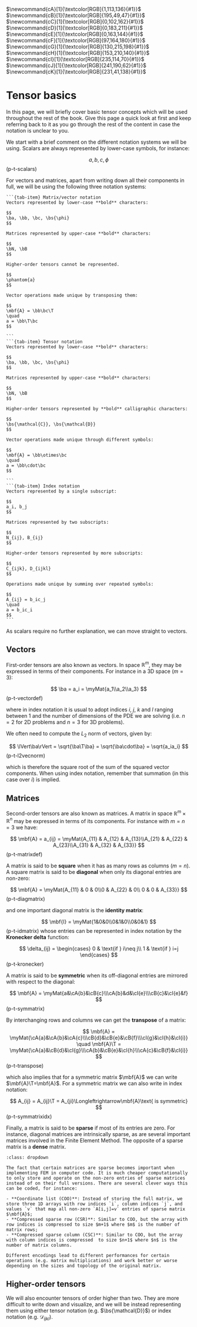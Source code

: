 $\newcommand{\beps}{\boldsymbol\varepsilon}$
$\newcommand{\bsig}{\boldsymbol\sigma}$
$\newcommand{\ud}{d}$
$\newcommand{\us}{\mathrm{s}}$
$\newcommand{\ba}{\mathbf{a}}$
$\newcommand{\bb}{\mathbf{b}}$
$\newcommand{\bc}{\mathbf{c}}$
$\newcommand{\bt}{\mathbf{t}}$
$\newcommand{\bu}{\mathbf{u}}$
$\newcommand{\bw}{\mathbf{w}}$
$\newcommand{\bN}{\mathbf{N}}$
$\newcommand{\bB}{\mathbf{B}}$
$\newcommand{\bD}{\mathbf{D}}$
$\newcommand{\bK}{\mathbf{K}}$
$\newcommand{\pder}[2]{\frac{\partial #1}{\partial #2}}$
$\newcommand{\iD}{\boldsymbol{\mathcal{D}}}$
$\newcommand{\mbf}[1]{\mathbf{#1}}$
$\newcommand{\mrm}[1]{\mathrm{#1}}$
$\newcommand{\bs}[1]{\boldsymbol{#1}}$
$\newcommand{\T}{^\mathrm{T}}$
$\newcommand{\myVec}[1]{\left\{ \begin{matrix} #1 \end{matrix} \right\}}$
$\newcommand{\myMat}[1]{\left[ \begin{matrix} #1 \end{matrix} \right]}$
$\newcommand{cA}[1]{\textcolor[RGB]{1,113,136}{#1}}$
$\newcommand{cB}[1]{\textcolor[RGB]{195,49,47}{#1}}$
$\newcommand{cC}[1]{\textcolor[RGB]{0,102,162}{#1}}$
$\newcommand{cD}[1]{\textcolor[RGB]{0,183,211}{#1}}$
$\newcommand{cE}[1]{\textcolor[RGB]{0,163,144}{#1}}$
$\newcommand{cF}[1]{\textcolor[RGB]{97,164,180}{#1}}$
$\newcommand{cG}[1]{\textcolor[RGB]{130,215,198}{#1}}$
$\newcommand{cH}[1]{\textcolor[RGB]{153,210,140}{#1}}$
$\newcommand{cI}[1]{\textcolor[RGB]{235,114,70}{#1}}$
$\newcommand{cJ}[1]{\textcolor[RGB]{241,190,62}{#1}}$
$\newcommand{cK}[1]{\textcolor[RGB]{231,41,138}{#1}}$

# Tensor basics

In this page, we will briefly cover basic tensor concepts which will be used throughout the rest of the book. Give this page a quick look at first and keep referring back to it as you go through the rest of the content in case the notation is unclear to you.

We start with a brief comment on the different notation systems we will be using. Scalars are always represented by lower-case symbols, for instance:

$$
a, b, c, \phi
$$(p-t-scalars)

For vectors and matrices, apart from writing down all their components in full, we will be using the following three notation systems:

````{tab-set}
```{tab-item} Matrix/vector notation
Vectors represented by lower-case **bold** characters:

$$
\ba, \bb, \bc, \bs{\phi}
$$

Matrices represented by upper-case **bold** characters:

$$
\bN, \bB
$$

Higher-order tensors cannot be represented.

$$
\phantom{a}
$$

Vector operations made unique by transposing them:

$$
\mbf{A} = \bb\bc\T
\quad
a = \bb\T\bc
$$

```
```{tab-item} Tensor notation
Vectors represented by lower-case **bold** characters:

$$
\ba, \bb, \bc, \bs{\phi}
$$

Matrices represented by upper-case **bold** characters:

$$
\bN, \bB
$$

Higher-order tensors represented by **bold** calligraphic characters:

$$
\bs{\mathcal{C}}, \bs{\mathcal{D}}
$$

Vector operations made unique through different symbols:

$$
\mbf{A} = \bb\otimes\bc
\quad
a = \bb\cdot\bc
$$

```
```{tab-item} Index notation
Vectors represented by a single subscript:

$$
a_i, b_j
$$

Matrices represented by two subscripts:

$$
N_{ij}, B_{ij}
$$

Higher-order tensors represented by more subscripts:

$$
C_{ijk}, D_{ijkl}
$$

Operations made unique by summing over repeated symbols:

$$
A_{ij} = b_ic_j
\quad
a = b_ic_i
$$
```
````

As scalars require no further explanation, we can move straight to vectors.

## Vectors 

First-order tensors are also known as vectors. In space $\mathbb{R}^m$, they may be expressed in terms of their components. For instance in a 3D space ($m=3$):

$$
\ba = a_i = \myMat{a_1\\a_2\\a_3}
$$(p-t-vectordef)

where in index notation it is usual to adopt indices $i$, $j$, $k$ and $l$ ranging between $1$ and the number of dimensions of the PDE we are solving (i.e. $n=2$ for 2D problems and $n=3$ for 3D problems).

We often need to compute the $L_2$ norm of vectors, given by:

$$
\lVert\ba\rVert = \sqrt{\ba\T\ba} = \sqrt{\ba\cdot\ba} = \sqrt{a_ia_i}
$$(p-t-l2vecnorm)

which is therefore the square root of the sum of the squared vector components. When using index notation, remember that summation (in this case over $i$) is implied.

## Matrices

Second-order tensors are also known as matrices. A matrix in space $\mathbb{R}^m\times\mathbb{R}^n$ may be expressed in terms of its components. For instance with $m=n=3$ we have:

$$
\mbf{A} = a_{ij} = \myMat{A_{11} & A_{12} & A_{13}\\A_{21} & A_{22} & A_{23}\\A_{31} & A_{32} & A_{33}}
$$(p-t-matrixdef)

A matrix is said to be **square** when it has as many rows as columns ($m=n$). A square matrix is said to be **diagonal** when only its diagonal entries are non-zero:

$$
\mbf{A} = \myMat{A_{11} & 0 & 0\\0 & A_{22} & 0\\ 0 & 0 & A_{33}}
$$(p-t-diagmatrix)

and one important diagonal matrix is the **identity matrix**:

$$
\mbf{I} = \myMat{1&0&0\\0&1&0\\0&0&1}
$$(p-t-idmatrix)
whose entries can be represented in index notation by the **Kronecker delta** function:

$$
\delta_{ij} =
\begin{cases}
0 & \text{if } i\neq j\\
1 & \text{if } i=j
\end{cases}
$$(p-t-kronecker)

A matrix is said to be **symmetric** when its off-diagonal entries are mirrored with respect to the diagonal:

$$
\mbf{A} = \myMat{a&\cA{b}&\cB{c}\\\cA{b}&d&\cI{e}\\\cB{c}&\cI{e}&f}
$$(p-t-symmatrix)

By interchanging rows and columns we can get the **transpose** of a matrix:

$$
\mbf{A} = \myMat{\cA{a}&\cA{b}&\cA{c}\\\cB{d}&\cB{e}&\cB{f}\\\cI{g}&\cI{h}&\cI{i}}
\quad
\mbf{A}\T = \myMat{\cA{a}&\cB{d}&\cI{g}\\\cA{b}&\cB{e}&\cI{h}\\\cA{c}&\cB{f}&\cI{i}}
$$(p-t-transpose)  

which also implies that for a symmetric matrix $\mbf{A}$ we can write $\mbf{A}\T=\mbf{A}$. For a symmetric matrix we can also write in index notation:

$$
A_{ij} = A_{ij}\T = A_{ji}\Longleftrightarrow\mbf{A}\text{ is symmetric}
$$(p-t-symmatrixidx)

Finally, a matrix is said to be **sparse** if most of its entries are zero. For instance, diagonal matrices are intrinsically sparse, as are several important matrices involved in the Finite Element Method. The opposite of a sparse matrix is a **dense** matrix. 

```{admonition} Coding FEM
:class: dropdown

The fact that certain matrices are sparse becomes important when implementing FEM in computer code. It is much cheaper computationally to only store and operate on the non-zero entries of sparse matrices instead of on their full versions. There are several clever ways this can be coded, for instance:

- **Coordinate list (COO)**: Instead of storing the full matrix, we store three 1D arrays with row indices `i`, column indices `j`, and values `v` that map all non-zero `A[i,j]=v` entries of sparse matrix $\mbf{A}$;
- **Compressed sparse row (CSR)**: Similar to COO, but the array with row indices is compressed to size $m+1$ where $m$ is the number of matrix rows;
- **Compressed sparse column (CSC)**: Similar to COO, but the array with column indices is compressed  to size $n+1$ where $n$ is the number of matrix columns.

Different encodings lead to different performances for certain operations (e.g. matrix multiplications) and work better or worse depending on the sizes and topology of the original matrix. 
```

## Higher-order tensors

We will also encounter tensors of order higher than two. They are more difficult to write down and visualize, and we will be instead representing them using either tensor notation (e.g. $\bs{\mathcal{D}}$) or index notation (e.g. $\mathcal{D}_{ijkl}$).

